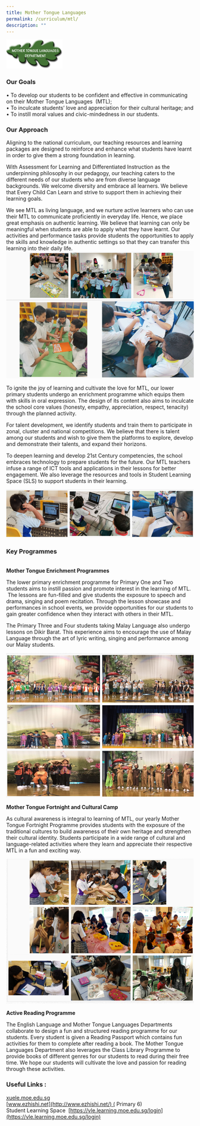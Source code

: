 ```yaml
---
title: Mother Tongue Languages
permalink: /curriculum/mtl/
description: ""
---
```

<img src="/images/mtl1.png" style="width:30%">

### Our Goals

• To develop our students to be confident and effective in communicating on their Mother Tongue Languages  (MTL);<br>
• To inculcate students’ love and appreciation for their cultural heritage; and<br>
• To instill moral values and civic-mindedness in our students.

### Our Approach 

Aligning to the national curriculum, our teaching resources and learning packages are designed to reinforce and enhance what students have learnt in order to give them a strong foundation in learning. 

  

With Assessment for Learning and Differentiated Instruction as the underpinning philosophy in our pedagogy, our teaching caters to the different needs of our students who are from diverse language backgrounds. We welcome diversity and embrace all learners. We believe that Every Child Can Learn and strive to support them in achieving their learning goals.

  

We see MTL as living language, and we nurture active learners who can use their MTL to communicate proficiently in everyday life. Hence, we place great emphasis on authentic learning. We believe that learning can only be meaningful when students are able to apply what they have learnt. Our activities and performance tasks provide students the opportunities to apply the skills and knowledge in authentic settings so that they can transfer this learning into their daily life.
![](/images/mtl2.png)

To ignite the joy of learning and cultivate the love for MTL, our lower primary students undergo an enrichment programme which equips them with skills in oral expression. The design of its content also aims to inculcate the school core values (honesty, empathy, appreciation, respect, tenacity) through the planned activity.    
  
For talent development, we identify students and train them to participate in zonal, cluster and national competitions. We believe that there is talent among our students and wish to give them the platforms to explore, develop and demonstrate their talents, and expand their horizons.      
  
To deepen learning and develop 21st Century competencies, the school embraces technology to prepare students for the future. Our MTL teachers infuse a range of ICT tools and applications in their lessons for better engagement. We also leverage the resources and tools in Student Learning Space (SLS) to support students in their learning.

![](/images/mtl3.png)

### Key Programmes 
               
**Mother Tongue Enrichment Programmes**  
  
The lower primary enrichment programme for Primary One and Two students aims to instill passion and promote interest in the learning of MTL.  The lessons are fun-filled and give students the exposure to speech and drama, singing and poem recitation. Through the lesson showcase and performances in school events, we provide opportunities for our students to gain greater confidence when they interact with others in their MTL.    
  
The Primary Three and Four students taking Malay Language also undergo lessons on Dikir Barat. This experience aims to encourage the use of Malay Language through the art of lyric writing, singing and performance among our Malay students.

![](/images/mtl4.png)

**Mother Tongue Fortnight and Cultural Camp**  
  

As cultural awareness is integral to learning of MTL, our yearly Mother Tongue Fortnight Programme provides students with the exposure of the traditional cultures to build awareness of their own heritage and strengthen their cultural identity. Students participate in a wide range of cultural and language-related activities where they learn and appreciate their respective MTL in a fun and exciting way.

![](/images/mtl5.png)

**Active Reading Programme**  
  
The English Language and Mother Tongue Languages Departments collaborate to design a fun and structured reading programme for our students. Every student is given a Reading Passport which contains fun activities for them to complete after reading a book. The Mother Tongue Languages Department also leverages the Class Library Programme to provide books of different genres for our students to read during their free time. We hope our students will cultivate the love and passion for reading through these activities.   


### Useful Links :

[xuele.moe.edu.sg](https://xuele.moe.edu.sg/)<br>
[www.ezhishi.net](http://www.ezhishi.net/) ( Primary 6)  
Student Learning Space
 [https://vle.learning.moe.edu.sg/login](https://vle.learning.moe.edu.sg/login)